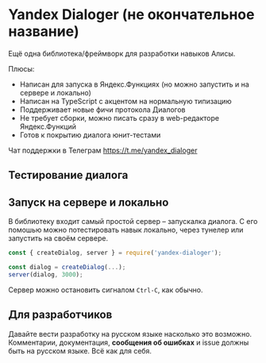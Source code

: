 # Yandex Dialoger (не окончательное название)
Ещё одна библиотека/фреймворк для разработки навыков Алисы.

Плюсы:
* Написан для запуска в Яндекс.Функциях (но можно запустить и на сервере и локально)
* Написан на TypeScript с акцентом на нормальную типизацию
* Поддерживает новые фичи протокола Диалогов
* Не требует сборки, можно писать сразу в web-редакторе Яндекс.Функций
* Готов к покрытию диалога юнит-тестами

Чат поддержки в Телеграм https://t.me/yandex_dialoger

## Тестирование диалога

## Запуск на сервере и локально
В библиотеку входит самый простой сервер – запускалка диалога. С его помошью можно потестировать навык локально, через тунелер или запустить на своём сервере.

```js
const { createDialog, server } = require('yandex-dialoger');

const dialog = createDialog(...);
server(dialog, 3000);
```

Сервер можно остановить сигналом `Ctrl-C`, как обычно.

## Для разработчиков
Давайте вести разработку на русском языке насколько это возможно. Комментарии, документация, **сообщения об ошибках** и issue должны быть на русском языке. Всё как для себя.
